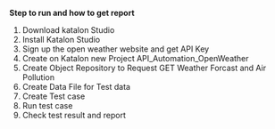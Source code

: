**Step to run and how to get report**
1. Download katalon Studio
2. Install Katalon Studio
3. Sign up the open weather website and get API Key
4. Create on Katalon new Project API_Automation_OpenWeather
5. Create Object Repository to Request GET Weather Forcast and Air Pollution
6. Create Data File for Test data
7. Create Test case
8. Run test case
9. Check test result and report
